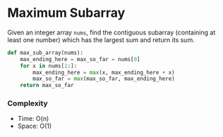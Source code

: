 # Maximum Subarray

Given an integer array `nums`, find the contiguous subarray (containing at least one number) which has the largest sum and return its sum.

```python
def max_sub_array(nums):
    max_ending_here = max_so_far = nums[0]
    for x in nums[1:]:
        max_ending_here = max(x, max_ending_here + x)
        max_so_far = max(max_so_far, max_ending_here)
    return max_so_far
```

### Complexity

- Time: O(n)
- Space: O(1)
